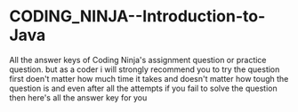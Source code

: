 # CODING_NINJA--Introduction-to-Java
All the answer keys of Coding Ninja's assignment question or practice question. but as a 
coder i will strongly recommend you to try the question first doen't matter how much time it takes 
and doesn't matter how tough the question is and even after all the attempts if you fail to solve the question
then here's all the answer key for you
